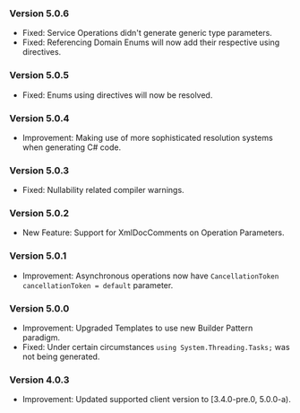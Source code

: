 ### Version 5.0.6

- Fixed: Service Operations didn't generate generic type parameters.
- Fixed: Referencing Domain Enums will now add their respective using directives.

### Version 5.0.5

- Fixed: Enums using directives will now be resolved.

### Version 5.0.4

- Improvement: Making use of more sophisticated resolution systems when generating C# code.

### Version 5.0.3

- Fixed: Nullability related compiler warnings.

### Version 5.0.2

- New Feature: Support for XmlDocComments on Operation Parameters.

### Version 5.0.1

- Improvement: Asynchronous operations now have `CancellationToken cancellationToken = default` parameter.

### Version 5.0.0

- Improvement: Upgraded Templates to use new Builder Pattern paradigm.
- Fixed: Under certain circumstances `using System.Threading.Tasks;` was not being generated.

### Version 4.0.3

- Improvement: Updated supported client version to [3.4.0-pre.0, 5.0.0-a).
